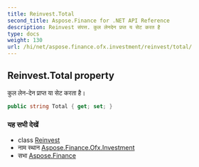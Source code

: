 ```yaml
---
title: Reinvest.Total
second_title: Aspose.Finance for .NET API Reference
description: Reinvest संपत्त. कुल लेनदेन प्रप्त य सेट करत है
type: docs
weight: 130
url: /hi/net/aspose.finance.ofx.investment/reinvest/total/
---
```

## Reinvest.Total property

कुल लेन-देन प्राप्त या सेट करता है।

```csharp
public string Total { get; set; }
```

### यह सभी देखें

* class [Reinvest](../)
* नाम स्थान [Aspose.Finance.Ofx.Investment](../../reinvest/)
* सभा [Aspose.Finance](../../../)


